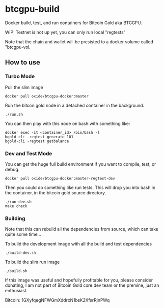 # btcgpu-build
Docker build, test, and run containers for Bitcoin Gold aka BTCGPU.

WIP: Testnet is not up yet, you can only run local "regtests"

Note that the chain and wallet will be presisted to a docker volume called "btcgpu-vol.

## How to use
### Turbo Mode
Pull the slim image

    docker pull oxide/btcgpu-docker:master

Run the bitcon gold node in a detached container in the background.

    ./run.sh
    
You can then play with this node on bash with something like:

    docker exec -it <container_id> /bin/bash -l
    bgold-cli -regtest generate 101
    bgold-cli -regtest getbalance

### Dev and Test Mode
You can get the huge full build environment if you want to compile, test, or debug.

    docker pull oxide/btcgpu-docker:master-regtest-dev
    
Then you could do something like run tests. This will drop you into bash in the container, in the bitcoin gold source directory.

    ./run-dev.sh
    make check
    
### Building
Note that this can rebuild all the dependencies from source, which can take quite some time...

To build the development image with all the build and test dependencies

    ./build-dev.sh
    
To build the slim run image

    ./build.sh
    
If this image was useful and hopefully profitable for you, please consider donating, I am not part of Bitcoin Gold core dev team or the premine, just an enthusiast.

Bitcoin: 1GXyfqegNFWGmXddrxN1bsK2XfsrRjnPWq
